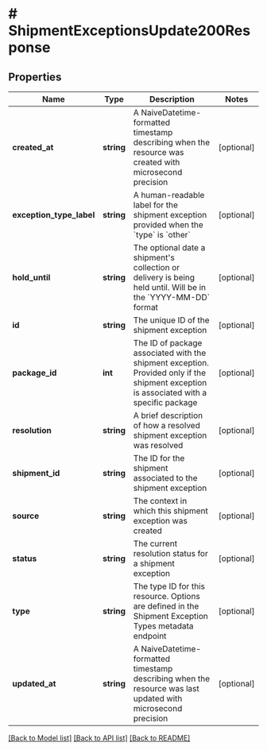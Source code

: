 # # ShipmentExceptionsUpdate200Response

## Properties

Name | Type | Description | Notes
------------ | ------------- | ------------- | -------------
**created_at** | **string** | A NaiveDatetime-formatted timestamp describing when the resource was created with microsecond precision | [optional]
**exception_type_label** | **string** | A human-readable label for the shipment exception provided when the &#x60;type&#x60; is &#x60;other&#x60; | [optional]
**hold_until** | **string** | The optional date a shipment&#39;s collection or delivery is being held until. Will be in the &#x60;YYYY-MM-DD&#x60; format | [optional]
**id** | **string** | The unique ID of the shipment exception | [optional]
**package_id** | **int** | The ID of package associated with the shipment exception. Provided only if the shipment exception is associated with a specific package | [optional]
**resolution** | **string** | A brief description of how a resolved shipment exception was resolved | [optional]
**shipment_id** | **string** | The ID for the shipment associated to the shipment exception | [optional]
**source** | **string** | The context in which this shipment exception was created | [optional]
**status** | **string** | The current resolution status for a shipment exception | [optional]
**type** | **string** | The type ID for this resource. Options are defined in the Shipment Exception Types metadata endpoint | [optional]
**updated_at** | **string** | A NaiveDatetime-formatted timestamp describing when the resource was last updated with microsecond precision | [optional]

[[Back to Model list]](../../README.md#models) [[Back to API list]](../../README.md#endpoints) [[Back to README]](../../README.md)
